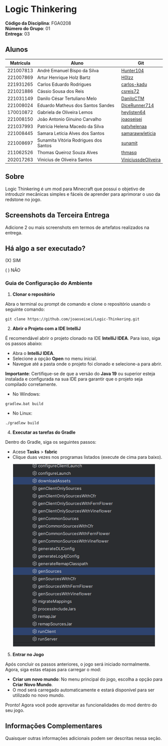 # Logic Thinkering

**Código da Disciplina**: FGA0208<br>
**Número do Grupo**: 01<br>
**Entrega**: 03<br>

## Alunos

| Matrícula | Aluno                                 | Git                                                           |
|-----------|---------------------------------------|---------------------------------------------------------------|
| 221007813 | André Emanuel Bispo da Silva          | [Hunter104](https://github.com/Hunter104)                     |
| 221007869 | Artur Henrique Holz Bartz             | [H0lzz](https://github.com/H0lzz)                             |
| 221931265 | Carlos Eduardo Rodrigues              | [carlos-kadu](https://github.com/carlos-kadu)                 |
| 221021886 | Cássio Sousa dos Reis                 | [csreis72](https://github.com/csreis72)                       |
| 221031149 | Danilo César Tertuliano Melo          | [DaniloCTM](https://github.com/DaniloCTM)                     |
| 221008024 | Eduardo Matheus dos Santos Sandes     | [DiceRunner714](https://github.com/DiceRunner714)             |
| 170010872 | Gabriela de Oliveira Lemos            | [heylisten64](https://github.com/heylisten64)                 |
| 221008150 | João Antonio Ginuino Carvalho         | [joaoseisei](https://github.com/joaoseisei)                   |
| 221037993 | Patrícia Helena Macedo da Silva       | [patyhelenaa](https://github.com/patyhelenaa)                 |
| 221008445 | Samara Letícia Alves dos Santos       | [samarawwleticia](https://github.com/samarawwleticia)         |
| 221008697 | Sunamita Vitória Rodrigues dos Santos | [sunamit](https://github.com/sunamit)                         |
| 211062526 | Thomas Queiroz Souza Alves            | [thmasq](https://github.com/thmasq)                           |
| 202017263 | Vinicius de Oliveira Santos           | [ViniciussdeOliveira](https://github.com/ViniciussdeOliveira) |

## Sobre

Logic Thinkering é um mod para Minecraft que possui o objetivo de introduzir mecânicas simples e fáceis de aprender para aprimorar o uso da redstone no jogo.

[//]: # (Contextualize, usando referências, links, e outros materiais como fontes.)

## Screenshots da Terceira Entrega

Adicione 2 ou mais screenshots em termos de artefatos realizados na entrega.

## Há algo a ser executado?

(X) SIM

( ) NÃO

### Guia de Configuração do Ambiente

1. **Clonar o repositório**

Abra o terminal ou prompt de comando e clone o repositório usando o seguinte comando:

`````shell
git clone https://github.com/joaoseisei/Logic-Thinkering.git
`````

2. **Abrir o Projeto com a IDE IntelliJ**

É recomendável abrir o projeto clonado na IDE **IntelliJ IDEA**. Para isso, siga os passos abaixo:

- Abra o **IntelliJ IDEA**.
- Selecione a opção **Open** no menu inicial.
- Navegue até a pasta onde o projeto foi clonado e selecione-a para abrir.

**Importante**: Certifique-se de que a versão do **Java 19** ou superior esteja instalada e configurada na sua IDE para garantir que o projeto seja compilado corretamente.


* No Windows:
`````shell
gradlew.bat build
`````

* No Linux:
`````shell
./gradlew build
`````

4. **Executar as tarefas do Gradle**

Dentro do Gradle, siga os seguintes passos:

* Acese **Tasks** > **fabric** 
* Clique duas vezes nos programas listados (execute de cima para baixo).

<center>

![Gradle](https://raw.githubusercontent.com/UnBArqDsw2024-2/2024.2_G1_Logic_Thinkering_Entrega_03/refs/heads/main/assets/tutorialImg1.png)

</center>

5. **Entrar no Jogo**

Após concluir os passos anteriores, o jogo será iniciado normalmente. Agora, siga estas etapas para carregar o mod:

- **Criar um novo mundo**: No menu principal do jogo, escolha a opção para **Criar Novo Mundo**.
- O mod será carregado automaticamente e estará disponível para ser utilizado no novo mundo.

Pronto! Agora você pode aproveitar as funcionalidades do mod dentro do seu jogo.

## Informações Complementares 
Quaisquer outras informações adicionais podem ser descritas nessa seção.
